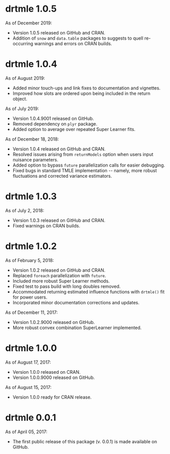 # drtmle 1.0.5

As of December 2019:
* Version 1.0.5 released on GitHub and CRAN.
* Addition of `snow` and `data.table` packages to suggests to quell re-occurring
   warnings and errors on CRAN builds.

# drtmle 1.0.4

As of August 2019:
* Added minor touch-ups and link fixes to documentation and vignettes.
* Improved how slots are ordered upon being included in the return object.

As of July 2019:
* Version 1.0.4.9001 released on GitHub.
* Removed dependency on `plyr` package.
* Added option to average over repeated Super Learner fits.

As of December 18, 2018:
* Version 1.0.4 released on GitHub and CRAN.
* Resolved issues arising from `returnModels` option when users input nuisance
   parameters.
* Added option to bypass `future` parallelization calls for easier debugging.
* Fixed bugs in standard TMLE implementation -- namely, more robust fluctuations
   and corrected variance estimators.

# drtmle 1.0.3

As of July 2, 2018:
* Version 1.0.3 released on GitHub and CRAN.
* Fixed warnings on CRAN builds.

# drtmle 1.0.2

As of February 5, 2018:
* Version 1.0.2 released on GitHub and CRAN.
* Replaced `foreach` parallelization with `future`.
* Included more robust Super Learner methods.
* Fixed test to pass build with long doubles removed.
* Accommodated returning estimated influence functions with `drtmle()` fit for
   power users.
* Incorporated minor documentation corrections and updates.

As of December 11, 2017:
* Version 1.0.2.9000 released on GitHub.
* More robust convex combination SuperLearner implemented.

# drtmle 1.0.0

As of August 17, 2017:
* Version 1.0.0 released on CRAN.
* Version 1.0.0.9000 released on GitHub.

As of August 15, 2017:
* Version 1.0.0 ready for CRAN release.

# drtmle 0.0.1

As of April 05, 2017:
* The first public release of this package (v. 0.0.1) is made available on
   GitHub.
